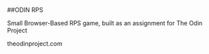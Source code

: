 ##ODIN RPS

Small Browser-Based RPS game, built as an assignment for The Odin Project

theodinproject.com
